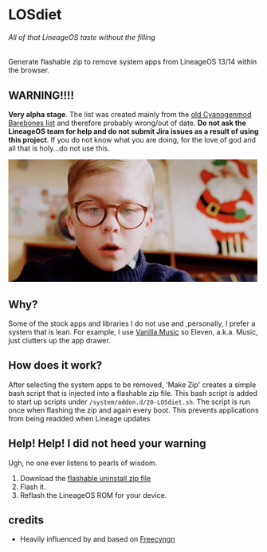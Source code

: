 # LOSdiet
###### _All of that LineageOS taste without the filling_  

Generate flashable zip to remove system apps from LineageOS 13/14 within the browser.    

## WARNING!!!!
**Very alpha stage**.  The list was created mainly from the [old Cyanogenmod Barebones list](http://web.archive.org/web/20161225102927/https://wiki.cyanogenmod.org/w/Barebones) and therefore probably wrong/out of date.  __Do not ask the LineageOS team for help and do not submit Jira issues as a result of using this project__.  If you do not know what you are doing, for the love of god and all that is holy...do not use this.

![](youll_shoot_your_eye_out.gif)

## Why?
Some of the stock apps and libraries I do not use and ,personally, I prefer a system that is lean.  For example, I use [Vanilla Music](https://github.com/vanilla-music/vanilla) so Eleven, a.k.a. Music, just clutters up the app drawer.

## How does it work?
After selecting the system apps to be removed, 'Make Zip' creates a simple bash script that is injected into a flashable zip file.  This bash script is added to start up scripts under `/system/addon.d/20-LOSdiet.sh`.  The script is run once when flashing the zip and again every boot. This prevents applications from being readded when Lineage updates

## Help! Help! I did not heed your warning
Ugh, no one ever listens to pearls of wisdom.

1. Download the [flashable uninstall zip file](https://thrilleratplay.github.io/LOSdiet/zips/LOSdiet-uninstall.zip)
2. Flash it.
3. Reflash the LineageOS ROM for your device.


## credits
* Heavily influenced by and based on [Freecyngn](https://github.com/nvllsvm/freecyngn)  
